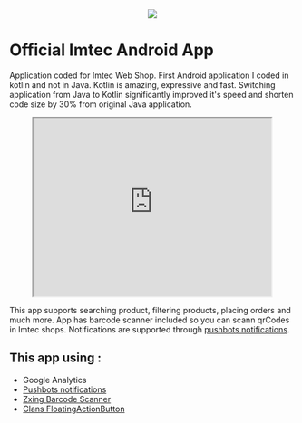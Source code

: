 <div align="center">
    <img src="https://imtec.ba/img/pt-express-logo-1460547663.jpg">
</div>

# Official Imtec Android App
Application coded for Imtec Web Shop. First Android application I coded in kotlin and not in Java. Kotlin is amazing, expressive and fast. Switching application from Java to Kotlin significantly improved it's speed and shorten code size by 30% from original Java application.

<div align="center">

<iframe width="420" height="315" src="https://www.youtube.com/watch?v=u1AsllCAQrA">
</iframe>

</div>

This app supports searching product, filtering products, placing orders and much more. App has barcode scanner included so you can scann qrCodes in Imtec shops. Notifications are supported through [pushbots notifications](https://pushbots.com/).

## This app using :

- Google Analytics
- [Pushbots notifications](https://pushbots.com/)
- [Zxing Barcode Scanner](https://github.com/zxing/zxing)
- [Clans FloatingActionButton](https://github.com/Clans/FloatingActionButton)